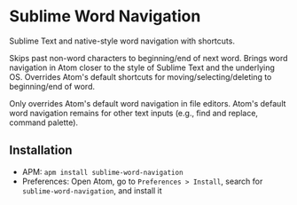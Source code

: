 # Sublime Word Navigation

Sublime Text and native-style word navigation with shortcuts.

Skips past non-word characters to beginning/end of next word. Brings word navigation in Atom closer to the style of Sublime Text and the underlying OS. Overrides Atom's default shortcuts for moving/selecting/deleting to beginning/end of word.

Only overrides Atom's default word navigation in file editors. Atom's default word navigation remains for other text inputs (e.g., find and replace, command palette).

<!-- ![A screenshot of your package](https://f.cloud.github.com/assets/69169/2290250/c35d867a-a017-11e3-86be-cd7c5bf3ff9b.gif) -->

## Installation

- APM: `apm install sublime-word-navigation`
- Preferences: Open Atom, go to `Preferences > Install`, search for `sublime-word-navigation`, and install it
